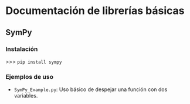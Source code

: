 # Documentación de librerías básicas

## SymPy

### Instalación
\>\>\> `pip install sympy`

### Ejemplos de uso
- `SymPy_Example.py`: Uso básico de despejar una función con dos variables.



